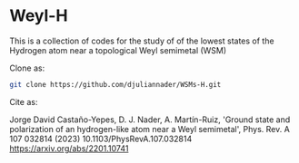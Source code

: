 # Weyl-H
This is a collection of codes for the study of of the lowest states of the Hydrogen atom near a topological Weyl semimetal (WSM) 

Clone as:

```bash
git clone https://github.com/djuliannader/WSMs-H.git
```

Cite as:

Jorge David Castaño-Yepes, D. J. Nader, A. Martín-Ruiz, 'Ground state and polarization of an hydrogen-like atom near a Weyl semimetal', Phys. Rev. A 107 032814 (2023)
10.1103/PhysRevA.107.032814
https://arxiv.org/abs/2201.10741

